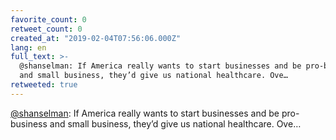 ```yaml
---
favorite_count: 0
retweet_count: 0
created_at: "2019-02-04T07:56:06.000Z"
lang: en
full_text: >-
  @shanselman: If America really wants to start businesses and be pro-business
  and small business, they’d give us national healthcare. Ove…
retweeted: true
---
```


[@shanselman](https://twitter.com/shanselman): If America really wants to start
businesses and be pro-business and small business, they’d give us national
healthcare. Ove…
